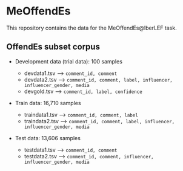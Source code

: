 # MeOffendEs

This repository contains the data for the MeOffendEs@IberLEF task.

## OffendEs subset corpus


- Development data (trial data): 100 samples
  * devdata1.tsv --> `comment_id, comment`
  * devdata2.tsv --> `comment_id, comment, label, influencer, influencer_gender, media`
  * devgold.tsv --> `comment_id, label, confidence`

- Train data: 16,710 samples
  * traindata1.tsv --> `comment_id, comment, label`
  * traindata2.tsv --> `comment_id, comment, label, influencer, influencer_gender, media`

- Test data: 13,606 samples
  * testdata1.tsv --> `comment_id, comment`
  * testdata2.tsv --> `comment_id, comment, influencer, influencer_gender, media`
